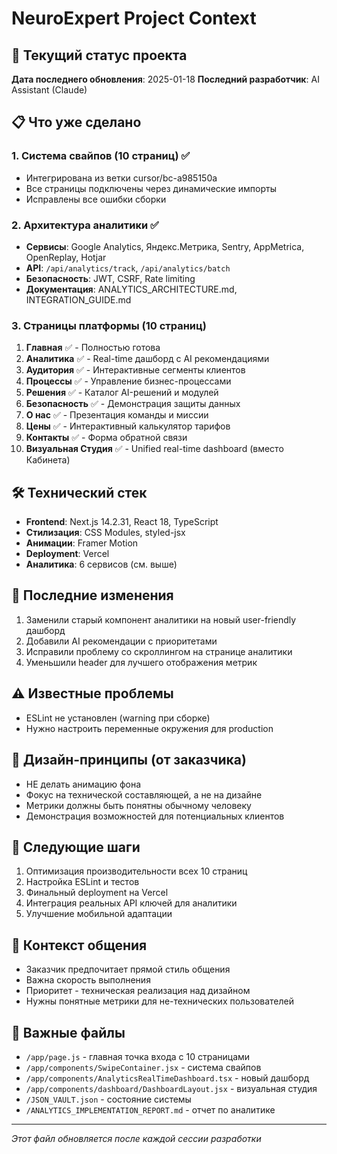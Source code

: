 # NeuroExpert Project Context

## 🎯 Текущий статус проекта
**Дата последнего обновления**: 2025-01-18
**Последний разработчик**: AI Assistant (Claude)

## 📋 Что уже сделано

### 1. Система свайпов (10 страниц) ✅
- Интегрирована из ветки cursor/bc-a985150a
- Все страницы подключены через динамические импорты
- Исправлены все ошибки сборки

### 2. Архитектура аналитики ✅
- **Сервисы**: Google Analytics, Яндекс.Метрика, Sentry, AppMetrica, OpenReplay, Hotjar
- **API**: `/api/analytics/track`, `/api/analytics/batch`
- **Безопасность**: JWT, CSRF, Rate limiting
- **Документация**: ANALYTICS_ARCHITECTURE.md, INTEGRATION_GUIDE.md

### 3. Страницы платформы (10 страниц)
1. **Главная** ✅ - Полностью готова
2. **Аналитика** ✅ - Real-time дашборд с AI рекомендациями
3. **Аудитория** ✅ - Интерактивные сегменты клиентов
4. **Процессы** ✅ - Управление бизнес-процессами
5. **Решения** ✅ - Каталог AI-решений и модулей
6. **Безопасность** ✅ - Демонстрация защиты данных
7. **О нас** ✅ - Презентация команды и миссии
8. **Цены** ✅ - Интерактивный калькулятор тарифов
9. **Контакты** ✅ - Форма обратной связи
10. **Визуальная Студия** ✅ - Unified real-time dashboard (вместо Кабинета)

## 🛠 Технический стек
- **Frontend**: Next.js 14.2.31, React 18, TypeScript
- **Стилизация**: CSS Modules, styled-jsx
- **Анимации**: Framer Motion
- **Deployment**: Vercel
- **Аналитика**: 6 сервисов (см. выше)

## 📝 Последние изменения
1. Заменили старый компонент аналитики на новый user-friendly дашборд
2. Добавили AI рекомендации с приоритетами
3. Исправили проблему со скроллингом на странице аналитики
4. Уменьшили header для лучшего отображения метрик

## ⚠️ Известные проблемы
- ESLint не установлен (warning при сборке)
- Нужно настроить переменные окружения для production

## 🎨 Дизайн-принципы (от заказчика)
- НЕ делать анимацию фона
- Фокус на технической составляющей, а не на дизайне
- Метрики должны быть понятны обычному человеку
- Демонстрация возможностей для потенциальных клиентов

## 🚀 Следующие шаги
1. Оптимизация производительности всех 10 страниц
2. Настройка ESLint и тестов
3. Финальный deployment на Vercel
4. Интеграция реальных API ключей для аналитики
5. Улучшение мобильной адаптации

## 💬 Контекст общения
- Заказчик предпочитает прямой стиль общения
- Важна скорость выполнения
- Приоритет - техническая реализация над дизайном
- Нужны понятные метрики для не-технических пользователей

## 📁 Важные файлы
- `/app/page.js` - главная точка входа с 10 страницами
- `/app/components/SwipeContainer.jsx` - система свайпов
- `/app/components/AnalyticsRealTimeDashboard.tsx` - новый дашборд
- `/app/components/dashboard/DashboardLayout.jsx` - визуальная студия
- `/JSON_VAULT.json` - состояние системы
- `/ANALYTICS_IMPLEMENTATION_REPORT.md` - отчет по аналитике

---
*Этот файл обновляется после каждой сессии разработки*